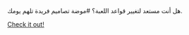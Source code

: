 هل أنت مستعد لتغيير قواعد اللعبة؟ #موضة تصاميم فريدة تلهم يومك.

[Check it out!](https://www.facebook.com/share/17TW2PL6Tj/)